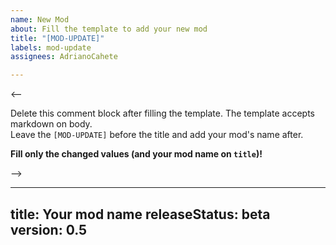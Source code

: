 ```yaml
---
name: New Mod
about: Fill the template to add your new mod
title: "[MOD-UPDATE]"
labels: mod-update
assignees: AdrianoCahete

---
```


<-- 

Delete this comment block after filling the template. The template accepts markdown on body.  
Leave the `[MOD-UPDATE]` before the title and add your mod's name after.  

**Fill only the changed values (and your mod name on `title`)!**

-->


---
title: Your mod name
releaseStatus: beta
version: 0.5
---

